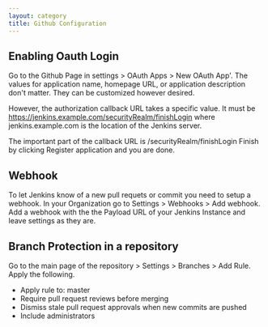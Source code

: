 ```yaml
---
layout: category
title: Github Configuration
---
```

## Enabling Oauth Login

Go to the Github Page in settings > OAuth Apps > New OAuth App'. The values for application name, homepage URL, or application description don't matter. They can be customized however desired.

However, the authorization callback URL takes a specific value. It must be https://jenkins.example.com/securityRealm/finishLogin where jenkins.example.com is the location of the Jenkins server.           

The important part of the callback URL is /securityRealm/finishLogin
Finish by clicking Register application and you are done.

## Webhook

To let Jenkins know of a new pull requets or commit you need to setup a webhook. 
In your Organization go to Settings > Webhooks > Add webhook.
Add a webhook with the the Payload URL of your Jenkins Instance and leave settings as they are.

## Branch Protection in a repository

Go to the main page of the repository > Settings > Branches > Add Rule.
Apply the following.
* Apply rule to: master
* Require pull request reviews before merging 
* Dismiss stale pull request approvals when new commits are pushed
* Include administrators 

